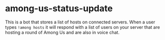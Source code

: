 # among-us-status-update

This is a bot that stores a list of hosts on connected servers. When a user types `!among hosts` it will respond with a list of users on your server that are hosting a round of Among Us and are also in voice chat.
